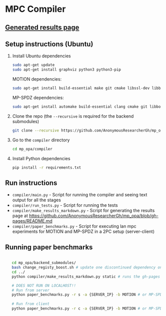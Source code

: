 # MPC Compiler

## [Generated results page](https://github.com/AnonymousResearcherGh/mp_opa/blob/gh-pages/README.md)

## Setup instructions (Ubuntu)

1. Install Ubuntu dependencies
   ```sh
   sudo apt-get update
   sudo apt-get install graphviz python3 python3-pip
   ```

   MOTION dependencies:
   ```sh
   sudo apt-get install build-essential make git cmake libssl-dev libboost-program-options-dev
   ```

   MP-SPDZ dependencies:
   ```sh
   sudo apt-get install automake build-essential clang cmake git libboost-dev libboost-thread-dev libgmp-dev libntl-dev libsodium-dev libssl-dev libtool python3
2. Clone the repo (the `--recursive` is required for the backend submodules)
   ```sh
   git clone --recursive https://github.com/AnonymousResearcherGh/mp_opa.git
   ```
3. Go to the `compiler` directory
   ```sh
   cd mp_opa/compiler
   ```
4. Install Python dependencies
   ```sh
   pip install -r requirements.txt
   ```
   
## Run instructions

- `compiler/main.py` - Script for running the compiler and seeing text output for all the stages
- `compiler/run_tests.py` - Script for running the tests
- `compiler/make_results_markdown.py` - Script for generating the results page at https://github.com/AnonymousResearcherGh/mp_opa/blob/gh-pages/README.md
- `compiler/paper_benchmarks.py` - Script for executing lan mpc experiments for MOTION and MP-SPDZ in a 2PC setup (server-client)

## Running paper benchmarks
```sh

   cd mp_opa/backend_submodules/
   bash change_registy_boost.sh # update one discontinued dependency on MOTION
   cd ../
   python compiler/make_results_markdown.py static # runs the gh-pages code and stores result locally in folder static

   # DOES NOT RUN ON LOCALHOST!!
   # Run from server
   python paper_benchmarks.py -r s -a {SERVER_IP} -b MOTION # or MP-SPDZ
 
   # Run from client
   python paper_benchmarks.py -r c -a {SERVER_IP} -b MOTION # or MP-SPDZ
   ```